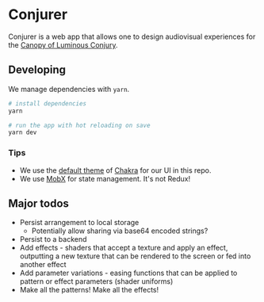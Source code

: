 # Conjurer

Conjurer is a web app that allows one to design audiovisual experiences for the [Canopy of Luminous Conjury](https://se.cretfi.re/canopy/).

## Developing

We manage dependencies with `yarn`.

```bash
# install dependencies
yarn

# run the app with hot reloading on save
yarn dev
```

### Tips

- We use the [default theme](https://chakra-ui.com/docs/styled-system/theme#gray) of [Chakra](https://chakra-ui.com/) for our UI in this repo.
- We use [MobX](https://github.com/mobxjs/mobx) for state management. It's not Redux!

## Major todos

- Persist arrangement to local storage
  - Potentially allow sharing via base64 encoded strings?
- Persist to a backend
- Add effects - shaders that accept a texture and apply an effect, outputting a new texture that can be rendered to the screen or fed into another effect
- Add parameter variations - easing functions that can be applied to pattern or effect parameters (shader uniforms)
- Make all the patterns! Make all the effects!
